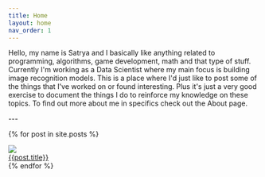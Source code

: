 ```yaml
---
title: Home
layout: home
nav_order: 1
---
```

<p>
Hello, my name is Satrya and I basically like anything related to programming, algorithms, game development, math and that type of stuff. Currently I'm working as a Data Scientist where my main focus is building image recognition models. This is a place where I'd just like to post some of the things that I've worked on or found interesting. Plus it's just a very good exercise to document the things I do to reinforce my knowledge on these topics. To find out more about me in specifics check out the About page.
</p>
---

{% for post in site.posts %}
<div class="post">
    <div class="thumb">
        <a href="{{post.url}}">
            <img src="{{site.url}}/assets/thumbnails/advent-day16.png">
        </a>
    </div>
    <div class="title-block">
        <a href="{{post.url}}">{{post.title}}</a>
    </div>
</div>
{% endfor %}
<!--<button>See all posts</button>-->


<!-- {% for post in posts %}
    {{ post.title }} asdf
{% endfor %} -->

[^1]: [It can take up to 10 minutes for changes to your site to publish after you push the changes to GitHub](https://docs.github.com/en/pages/setting-up-a-github-pages-site-with-jekyll/creating-a-github-pages-site-with-jekyll#creating-your-site).

[Just the Docs]: https://just-the-docs.github.io/just-the-docs/
[GitHub Pages]: https://docs.github.com/en/pages
[README]: https://github.com/just-the-docs/just-the-docs-template/blob/main/README.md
[Jekyll]: https://jekyllrb.com
[GitHub Pages / Actions workflow]: https://github.blog/changelog/2022-07-27-github-pages-custom-github-actions-workflows-beta/
[use this template]: https://github.com/just-the-docs/just-the-docs-template/generate
